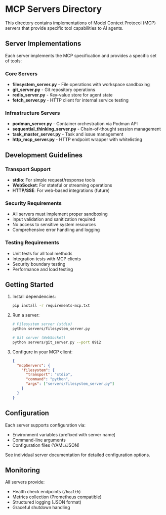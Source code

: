 # MCP Servers Directory

This directory contains implementations of Model Context Protocol (MCP) servers that provide specific tool capabilities to AI agents.

## Server Implementations

Each server implements the MCP specification and provides a specific set of tools:

### Core Servers
- **filesystem_server.py** - File operations with workspace sandboxing
- **git_server.py** - Git repository operations
- **redis_server.py** - Key-value store for agent state
- **fetch_server.py** - HTTP client for internal service testing

### Infrastructure Servers
- **podman_server.py** - Container orchestration via Podman API
- **sequential_thinking_server.py** - Chain-of-thought session management
- **task_master_server.py** - Task and issue management
- **http_mcp_server.py** - HTTP endpoint wrapper with whitelisting

## Development Guidelines

### Transport Support
- **stdio**: For simple request/response tools
- **WebSocket**: For stateful or streaming operations
- **HTTP/SSE**: For web-based integrations (future)

### Security Requirements
- All servers must implement proper sandboxing
- Input validation and sanitization required
- No access to sensitive system resources
- Comprehensive error handling and logging

### Testing Requirements
- Unit tests for all tool methods
- Integration tests with MCP clients
- Security boundary testing
- Performance and load testing

## Getting Started

1. Install dependencies:
   ```bash
   pip install -r requirements-mcp.txt
   ```

2. Run a server:
   ```bash
   # Filesystem server (stdio)
   python servers/filesystem_server.py

   # Git server (WebSocket)
   python servers/git_server.py --port 8912
   ```

3. Configure in your MCP client:
   ```json
   {
     "mcpServers": {
       "filesystem": {
         "transport": "stdio",
         "command": "python",
         "args": ["servers/filesystem_server.py"]
       }
     }
   }
   ```

## Configuration

Each server supports configuration via:
- Environment variables (prefixed with server name)
- Command-line arguments
- Configuration files (YAML/JSON)

See individual server documentation for detailed configuration options.

## Monitoring

All servers provide:
- Health check endpoints (`/health`)
- Metrics collection (Prometheus compatible)
- Structured logging (JSON format)
- Graceful shutdown handling
